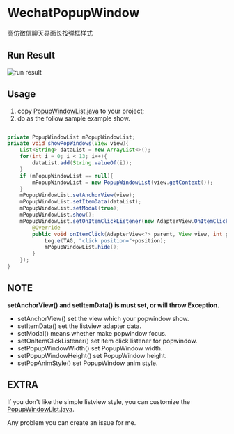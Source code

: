 # WechatPopupWindow
高仿微信聊天界面长按弹框样式

## Run Result
![run result](https://github.com/nesger/WechatPopupWindow/blob/master/run_result.gif)

## Usage
1. copy [PopupWindowList.java](https://github.com/nesger/WechatPopupWindow/blob/master/app/src/main/java/com/nesger/wechatpopupwindow/PopupWindowList.java) to your project;
2. do as the follow sample example show.

```java

private PopupWindowList mPopupWindowList;
private void showPopWindows(View view){
    List<String> dataList = new ArrayList<>();
    for(int i = 0; i < 13; i++){
        dataList.add(String.valueOf(i));
    }
    if (mPopupWindowList == null){
        mPopupWindowList = new PopupWindowList(view.getContext());
    }
    mPopupWindowList.setAnchorView(view);
    mPopupWindowList.setItemData(dataList);
    mPopupWindowList.setModal(true);
    mPopupWindowList.show();
    mPopupWindowList.setOnItemClickListener(new AdapterView.OnItemClickListener() {
        @Override
        public void onItemClick(AdapterView<?> parent, View view, int position, long id) {
            Log.e(TAG, "click position="+position);
            mPopupWindowList.hide();
        }
    });
}

```

## NOTE
**setAnchorView() and setItemData() is must set, or will throw Exception.**

- setAnchorView() set the view which your popwindow show.
- setItemData() set the listview adapter data.
- setModal() means whether make popwindow focus.
- setOnItemClickListener() set item click listener for popwindow.
- setPopupWindowWidth() set PopupWindow width.
- setPopupWindowHeight() set PopupWindow height.
- setPopAnimStyle() set PopupWindow anim style.


## EXTRA
If you don't like the simple listview style, you can customize the [PopupWindowList.java](https://github.com/nesger/WechatPopupWindow/blob/master/app/src/main/java/com/nesger/wechatpopupwindow/PopupWindowList.java).

Any problem you can create an issue for me.

